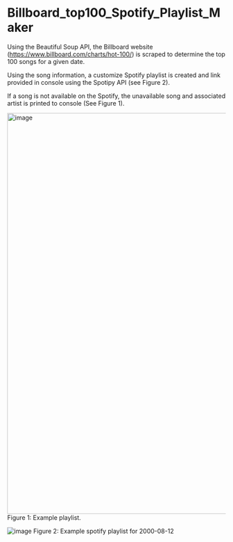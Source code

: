 # Billboard_top100_Spotify_Playlist_Maker


Using the Beautiful Soup API, the Billboard website (https://www.billboard.com/charts/hot-100/) is scraped to determine the top 100 songs for a given date. 

Using the song information, a customize Spotify playlist is created and link provided in console using the Spotipy API (see Figure 2). 

If a song is not available on the Spotify, the unavailable song and associated artist is printed to console (See Figure 1).


<img width="923" alt="image" src="https://user-images.githubusercontent.com/76194492/185506202-8f69ad0c-82e9-480a-a5c3-791d8f807237.png">
Figure 1: Example playlist. 


![image](https://user-images.githubusercontent.com/76194492/185506885-31f1685b-8de5-444f-b5c2-d2f7d6604af6.png)
Figure 2: Example spotify playlist for 2000-08-12
